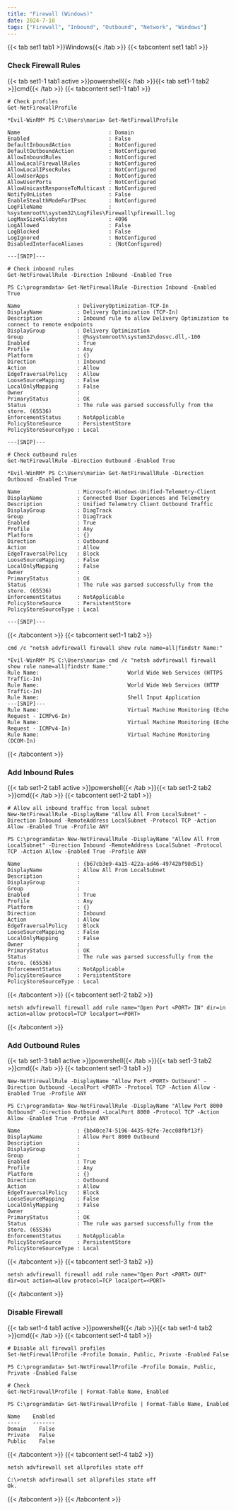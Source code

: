 ```yaml
---
title: "Firewall (Windows)"
date: 2024-7-10
tags: ["Firewall", "Inbound", "Outbound", "Network", "Windows"]
---
```


{{< tab set1 tab1 >}}Windows{{< /tab >}}
{{< tabcontent set1 tab1 >}}

### Check Firewall Rules

{{< tab set1-1 tab1 active >}}powershell{{< /tab >}}{{< tab set1-1 tab2 >}}cmd{{< /tab >}}
{{< tabcontent set1-1 tab1 >}}

```console
# Check profiles
Get-NetFirewallProfile
```

```console {class="sample-code"}
*Evil-WinRM* PS C:\Users\maria> Get-NetFirewallProfile

Name                            : Domain
Enabled                         : False
DefaultInboundAction            : NotConfigured
DefaultOutboundAction           : NotConfigured
AllowInboundRules               : NotConfigured
AllowLocalFirewallRules         : NotConfigured
AllowLocalIPsecRules            : NotConfigured
AllowUserApps                   : NotConfigured
AllowUserPorts                  : NotConfigured
AllowUnicastResponseToMulticast : NotConfigured
NotifyOnListen                  : False
EnableStealthModeForIPsec       : NotConfigured
LogFileName                     : %systemroot%\system32\LogFiles\Firewall\pfirewall.log
LogMaxSizeKilobytes             : 4096
LogAllowed                      : False
LogBlocked                      : False
LogIgnored                      : NotConfigured
DisabledInterfaceAliases        : {NotConfigured}

---[SNIP]---
```

```console
# Check inbound rules
Get-NetFirewallRule -Direction InBound -Enabled True
```

```console {class="sample-code"}
PS C:\programdata> Get-NetFirewallRule -Direction Inbound -Enabled True

Name                  : DeliveryOptimization-TCP-In
DisplayName           : Delivery Optimization (TCP-In)
Description           : Inbound rule to allow Delivery Optimization to connect to remote endpoints
DisplayGroup          : Delivery Optimization
Group                 : @%systemroot%\system32\dosvc.dll,-100
Enabled               : True
Profile               : Any
Platform              : {}
Direction             : Inbound
Action                : Allow
EdgeTraversalPolicy   : Allow
LooseSourceMapping    : False
LocalOnlyMapping      : False
Owner                 : 
PrimaryStatus         : OK
Status                : The rule was parsed successfully from the store. (65536)
EnforcementStatus     : NotApplicable
PolicyStoreSource     : PersistentStore
PolicyStoreSourceType : Local

---[SNIP]---
```

```console
# Check outbound rules
Get-NetFirewallRule -Direction Outbound -Enabled True
```

```console {class="sample-code"}
*Evil-WinRM* PS C:\Users\maria> Get-NetFirewallRule -Direction Outbound -Enabled True

Name                  : Microsoft-Windows-Unified-Telemetry-Client
DisplayName           : Connected User Experiences and Telemetry
Description           : Unified Telemetry Client Outbound Traffic
DisplayGroup          : DiagTrack
Group                 : DiagTrack
Enabled               : True
Profile               : Any
Platform              : {}
Direction             : Outbound
Action                : Allow
EdgeTraversalPolicy   : Block
LooseSourceMapping    : False
LocalOnlyMapping      : False
Owner                 :
PrimaryStatus         : OK
Status                : The rule was parsed successfully from the store. (65536)
EnforcementStatus     : NotApplicable
PolicyStoreSource     : PersistentStore
PolicyStoreSourceType : Local

---[SNIP]---
```

{{< /tabcontent >}}
{{< tabcontent set1-1 tab2 >}}

```console
cmd /c "netsh advfirewall firewall show rule name=all|findstr Name:"
```

```console {class="sample-code"}
*Evil-WinRM* PS C:\Users\maria> cmd /c "netsh advfirewall firewall show rule name=all|findstr Name:"
Rule Name:                            World Wide Web Services (HTTPS Traffic-In)
Rule Name:                            World Wide Web Services (HTTP Traffic-In)
Rule Name:                            Shell Input Application
---[SNIP]---
Rule Name:                            Virtual Machine Monitoring (Echo Request - ICMPv6-In)
Rule Name:                            Virtual Machine Monitoring (Echo Request - ICMPv4-In)
Rule Name:                            Virtual Machine Monitoring (DCOM-In)
```

{{< /tabcontent >}}

### Add Inbound Rules

{{< tab set1-2 tab1 active >}}powershell{{< /tab >}}{{< tab set1-2 tab2 >}}cmd{{< /tab >}}
{{< tabcontent set1-2 tab1 >}}

```console
# Allow all inbound traffic from local subnet
New-NetFirewallRule -DisplayName "Allow All From LocalSubnet" -Direction Inbound -RemoteAddress LocalSubnet -Protocol TCP -Action Allow -Enabled True -Profile ANY
```

```console {class="sample-code"}
PS C:\programdata> New-NetFirewallRule -DisplayName "Allow All From LocalSubnet" -Direction Inbound -RemoteAddress LocalSubnet -Protocol TCP -Action Allow -Enabled True -Profile ANY

Name                  : {b67cb3e9-4a15-422a-ad46-49742bf98d51}
DisplayName           : Allow All From LocalSubnet
Description           : 
DisplayGroup          : 
Group                 : 
Enabled               : True
Profile               : Any
Platform              : {}
Direction             : Inbound
Action                : Allow
EdgeTraversalPolicy   : Block
LooseSourceMapping    : False
LocalOnlyMapping      : False
Owner                 : 
PrimaryStatus         : OK
Status                : The rule was parsed successfully from the store. (65536)
EnforcementStatus     : NotApplicable
PolicyStoreSource     : PersistentStore
PolicyStoreSourceType : Local
```

{{< /tabcontent >}}
{{< tabcontent set1-2 tab2 >}}

````console
netsh advfirewall firewall add rule name="Open Port <PORT> IN" dir=in action=allow protocol=TCP localport=<PORT>
````

{{< /tabcontent >}}

### Add Outbound Rules

{{< tab set1-3 tab1 active >}}powershell{{< /tab >}}{{< tab set1-3 tab2 >}}cmd{{< /tab >}}
{{< tabcontent set1-3 tab1 >}}

```console
New-NetFirewallRule -DisplayName "Allow Port <PORT> Outbound" -Direction Outbound -LocalPort <PORT> -Protocol TCP -Action Allow -Enabled True -Profile ANY
```

```console {class="sample-code"}
PS C:\programdata> New-NetFirewallRule -DisplayName "Allow Port 8000 Outbound" -Direction Outbound -LocalPort 8000 -Protocol TCP -Action Allow -Enabled True -Profile ANY

Name                  : {bb40ce74-5196-4435-92fe-7ecc08fbf13f}
DisplayName           : Allow Port 8000 Outbound
Description           : 
DisplayGroup          : 
Group                 : 
Enabled               : True
Profile               : Any
Platform              : {}
Direction             : Outbound
Action                : Allow
EdgeTraversalPolicy   : Block
LooseSourceMapping    : False
LocalOnlyMapping      : False
Owner                 : 
PrimaryStatus         : OK
Status                : The rule was parsed successfully from the store. (65536)
EnforcementStatus     : NotApplicable
PolicyStoreSource     : PersistentStore
PolicyStoreSourceType : Local
```

{{< /tabcontent >}}
{{< tabcontent set1-3 tab2 >}}

````console
netsh advfirewall firewall add rule name="Open Port <PORT> OUT" dir=out action=allow protocol=TCP localport=<PORT>
````

{{< /tabcontent >}}


### Disable Firewall

{{< tab set1-4 tab1 active >}}powershell{{< /tab >}}{{< tab set1-4 tab2 >}}cmd{{< /tab >}}
{{< tabcontent set1-4 tab1 >}}

```console
# Disable all firewall profiles
Set-NetFirewallProfile -Profile Domain, Public, Private -Enabled False
```

```console {class="sample-code"}
PS C:\programdata> Set-NetFirewallProfile -Profile Domain, Public, Private -Enabled False
```

```console
# Check
Get-NetFirewallProfile | Format-Table Name, Enabled
```

```console {class="sample-code"}
PS C:\programdata> Get-NetFirewallProfile | Format-Table Name, Enabled

Name    Enabled
----    -------
Domain    False
Private   False
Public    False
```

{{< /tabcontent >}}
{{< tabcontent set1-4 tab2 >}}

```console
netsh advfirewall set allprofiles state off
```

```console {class="sample-code"}
C:\>netsh advfirewall set allprofiles state off
Ok.
```

{{< /tabcontent >}}
{{< /tabcontent >}}
